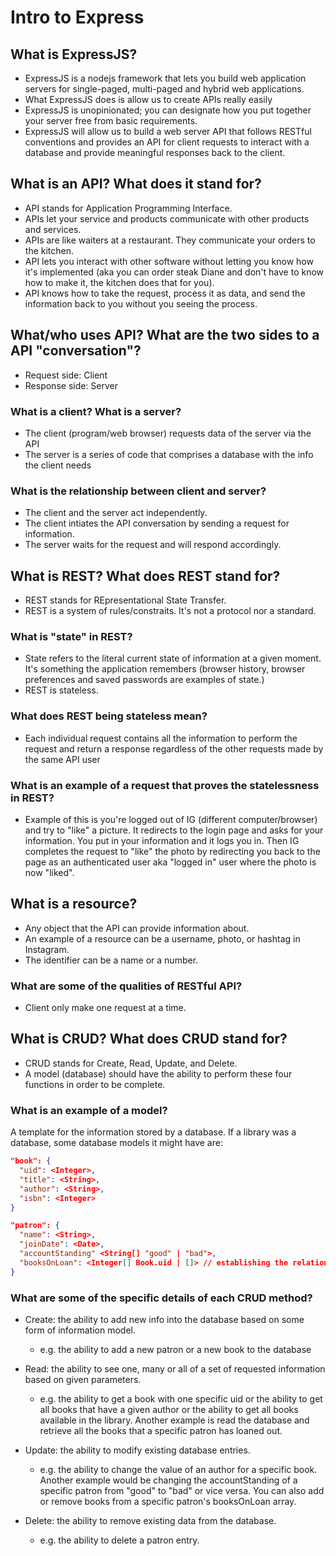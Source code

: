 # Intro to Express

## What is ExpressJS?

- ExpressJS is a nodejs framework that lets you build web application servers for single-paged, multi-paged and hybrid web applications.
- What ExpressJS does is allow us to create APIs really easily
- ExpressJS is unopinionated; you can designate how you put together your server free from basic requirements.
- ExpressJS will allow us to build a web server API that follows RESTful conventions and provides an API for client requests to interact with a database and provide meaningful responses back to the client.

## What is an API? What does it stand for?

- API stands for Application Programming Interface.
- APIs let your service and products communicate with other products and services.
- APIs are like waiters at a restaurant. They communicate your orders to the kitchen.
- API lets you interact with other software without letting you know how it's implemented (aka you can order steak Diane and don't have to know how to make it, the kitchen does that for you).
- API knows how to take the request, process it as data, and send the information back to you without you seeing the process.

## What/who uses API? What are the two sides to a API "conversation"?

- Request side: Client
- Response side: Server

### What is a client? What is a server?

- The client (program/web browser) requests data of the server via the API
- The server is a series of code that comprises a database with the info the client needs

### What is the relationship between client and server?

- The client and the server act independently.
- The client intiates the API conversation by sending a request for information.
- The server waits for the request and will respond accordingly.

## What is REST? What does REST stand for?

- REST stands for REpresentational State Transfer.
- REST is a system of rules/constraits. It's not a protocol nor a standard.

### What is "state" in REST?

- State refers to the literal current state of information at a given moment. It's something the application remembers (browser history, browser preferences and saved passwords are examples of state.)
- REST is stateless.

### What does REST being stateless mean?

- Each individual request contains all the information to perform the request and return a response regardless of the other requests made by the same API user

### What is an example of a request that proves the statelessness in REST?

- Example of this is you're logged out of IG (different computer/browser) and try to "like" a picture. It redirects to the login page and asks for your information. You put in your information and it logs you in. Then IG completes the request to "like" the photo by redirecting you back to the page as an authenticated user aka "logged in" user where the photo is now "liked".

## What is a resource?

- Any object that the API can provide information about.
- An example of a resource can be a username, photo, or hashtag in Instagram.
- The identifier can be a name or a number.

### What are some of the qualities of RESTful API?

- Client only make one request at a time.

## What is CRUD? What does CRUD stand for?

- CRUD stands for Create, Read, Update, and Delete.
- A model (database) should have the ability to perform these four functions in order to be complete.

### What is an example of a model?

A template for the information stored by a database. If a library was a database, some database models it might have are:

```json
"book": {
  "uid": <Integer>,
  "title": <String>,
  "author": <String>,
  "isbn": <Integer>
}
```

```json
"patron": {
  "name": <String>,
  "joinDate": <Date>,
  "accountStanding" <String[] "good" | "bad">,
  "booksOnLoan": <Integer[] Book.uid | []> // establishing the relation between books and patrons
}
```

### What are some of the specific details of each CRUD method?

- Create: the ability to add new info into the database based on some form of information model.

  - e.g. the ability to add a new patron or a new book to the database

- Read: the ability to see one, many or all of a set of requested information based on given parameters.

  - e.g. the ability to get a book with one specific uid or the ability to get all books that have a given author or the ability to get all books available in the library. Another example is read the database and retrieve all the books that a specific patron has loaned out.

- Update: the ability to modify existing database entries.

  - e.g. the ability to change the value of an author for a specific book. Another example would be changing the accountStanding of a specific patron from "good" to "bad" or vice versa. You can also add or remove books from a specific patron's booksOnLoan array.

- Delete: the ability to remove existing data from the database.

  - e.g. the ability to delete a patron entry.

